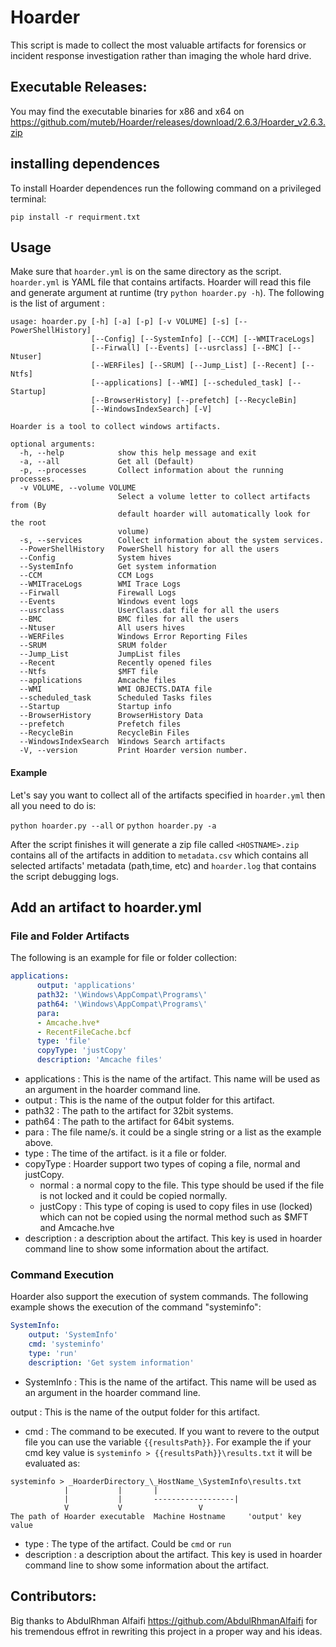 # Hoarder
This script is made to collect the most valuable artifacts for forensics or incident response investigation rather than imaging the whole hard drive.

## Executable Releases:
You may find the executable binaries for x86 and x64 on https://github.com/muteb/Hoarder/releases/download/2.6.3/Hoarder_v2.6.3.zip


## installing dependences

To install Hoarder  dependences run the following command on a privileged terminal:

`pip install -r requirment.txt` 

## Usage

Make sure that `hoarder.yml` is on the same directory as the script. `hoarder.yml` is YAML file that contains artifacts. Hoarder will read this file and generate argument at runtime (try `python hoarder.py -h`). The following is the list of argument :

```
usage: hoarder.py [-h] [-a] [-p] [-v VOLUME] [-s] [--PowerShellHistory]
                  [--Config] [--SystemInfo] [--CCM] [--WMITraceLogs]
                  [--Firwall] [--Events] [--usrclass] [--BMC] [--Ntuser]
                  [--WERFiles] [--SRUM] [--Jump_List] [--Recent] [--Ntfs]
                  [--applications] [--WMI] [--scheduled_task] [--Startup]
                  [--BrowserHistory] [--prefetch] [--RecycleBin]
                  [--WindowsIndexSearch] [-V]

Hoarder is a tool to collect windows artifacts.

optional arguments:
  -h, --help            show this help message and exit
  -a, --all             Get all (Default)
  -p, --processes       Collect information about the running processes.
  -v VOLUME, --volume VOLUME
                        Select a volume letter to collect artifacts from (By
                        default hoarder will automatically look for the root
                        volume)
  -s, --services        Collect information about the system services.
  --PowerShellHistory   PowerShell history for all the users
  --Config              System hives
  --SystemInfo          Get system information
  --CCM                 CCM Logs
  --WMITraceLogs        WMI Trace Logs
  --Firwall             Firewall Logs
  --Events              Windows event logs
  --usrclass            UserClass.dat file for all the users
  --BMC                 BMC files for all the users
  --Ntuser              All users hives
  --WERFiles            Windows Error Reporting Files
  --SRUM                SRUM folder
  --Jump_List           JumpList files
  --Recent              Recently opened files
  --Ntfs                $MFT file
  --applications        Amcache files
  --WMI                 WMI OBJECTS.DATA file
  --scheduled_task      Scheduled Tasks files
  --Startup             Startup info
  --BrowserHistory      BrowserHistory Data
  --prefetch            Prefetch files
  --RecycleBin          RecycleBin Files
  --WindowsIndexSearch  Windows Search artifacts
  -V, --version         Print Hoarder version number.
```

#### Example

Let's say you want to collect all of the artifacts specified in `hoarder.yml` then all you need to do is:

`python hoarder.py --all` or `python hoarder.py -a` 

After the script finishes it will generate a zip file called `<HOSTNAME>.zip` contains all of the artifacts in addition to `metadata.csv` which contains all selected artifacts' metadata (path,time, etc) and `hoarder.log` that contains the script debugging logs.

## Add an artifact to hoarder.yml

### File and Folder Artifacts

The following is an example for file or folder collection:

```yaml
applications: 
      output: 'applications'
      path32: '\Windows\AppCompat\Programs\'
      path64: '\Windows\AppCompat\Programs\'
      para: 
      - Amcache.hve*
      - RecentFileCache.bcf
      type: 'file'
      copyType: 'justCopy'
      description: 'Amcache files'
```

* applications : This is the name of the artifact. This name will be used as an argument in the hoarder command line.
* output : This is the name of the output folder for this artifact.
* path32 : The path to the artifact for 32bit systems.
* path64 : The path to the artifact for 64bit systems.
* para : The file name/s. it could be a single string or a list as the example above.
* type : The time of the artifact. is it a file or folder.
* copyType : Hoarder support two types of coping a file, normal and justCopy.
  * normal : a normal copy to the file. This type should be used if the file is not locked and it could be copied normally.
  * justCopy : This type of coping is used to copy files in use (locked) which can not be copied using the normal method such as $MFT and Amcache.hve
* description : a description  about the artifact. This key is used in hoarder command line to show some information about the artifact.

### Command Execution 

Hoarder also support the execution of system commands. The following example shows the execution of the command "systeminfo":

```yaml
SystemInfo:
    output: 'SystemInfo'
    cmd: 'systeminfo'
    type: 'run'
    description: 'Get system information'
```

* SystemInfo : This is the name of the artifact. This name will be used as an argument in the hoarder command line.

output : This is the name of the output folder for this artifact.

* cmd : The command to be executed. If you want to revere to the output file you can use the variable `{{resultsPath}}`. For example the if your cmd key value is `systeminfo > {{resultsPath}}\results.txt` it will be evaluated as:

```
systeminfo > _HoarderDirectory_\_HostName_\SystemInfo\results.txt
		    |		    |		|
		    |		    |		------------------|
		    V		    V				  V
The path of Hoarder executable	Machine Hostname	 'output' key value
```

* type : The type of the  artifact. Could be `cmd` or `run`
* description : a description  about the artifact. This key is used in hoarder command line to show some information about the artifact.

## Contributors:
Big thanks to AbdulRhman Alfaifi https://github.com/AbdulRhmanAlfaifi for his tremendous effrot in rewriting this project in a proper way and his ideas.  
